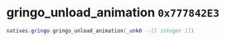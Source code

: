 # gringo_unload_animation `0x777842E3`

```lua
natives.gringo.gringo_unload_animation(_unk0 --[[ integer ]])
```